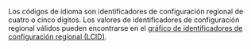 Los códigos de idioma son identificadores de configuración regional de cuatro o cinco dígitos. Los valores de identificadores de configuración regional válidos pueden encontrarse en el [gráfico de identificadores de configuración regional (LCID)](https://go.microsoft.com/fwlink/?LinkId=122128).